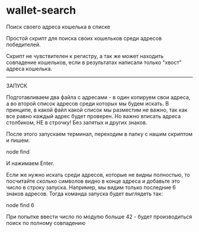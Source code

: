 # wallet-search
Поиск своего адреса кошелька в списке

Простой скрипт для поиска своих кошельков среди адресов победителей.

Скрипт не чувствителен к регистру, а так же может находить совпадение кошельков, если в результатах написали только "хвост" адреса кошелька.

---------------------------------------------------------------

ЗАПУСК

Подготавливаем два файла с адресами - в один копируем свои адреса, а во второй список адресов среди которых мы будем искать.
В принципе, в какой файл какой список мы разместим не важно, так как все равно каждый адрес будет проверен.
Но важно вписать адреса столбиком, НЕ в строчку! Без запятых и других знаков.

После этого запускаем терминал, переходим в папку с нашим скриптом и пишем:

node find

И нажимаем Enter.

Если же нужно искать среди адресов, которые не видны полностью, то посчитайте сколько символов видно в конце адреса и добавьте это число в строку запуска.
Например, мы видим только последние 6 знаков адресов. Тогда команда запуска будет выглядеть так:

node find 6

При попытке ввести число по модулю больше 42 - будет производиться поиск по полному совпадению
